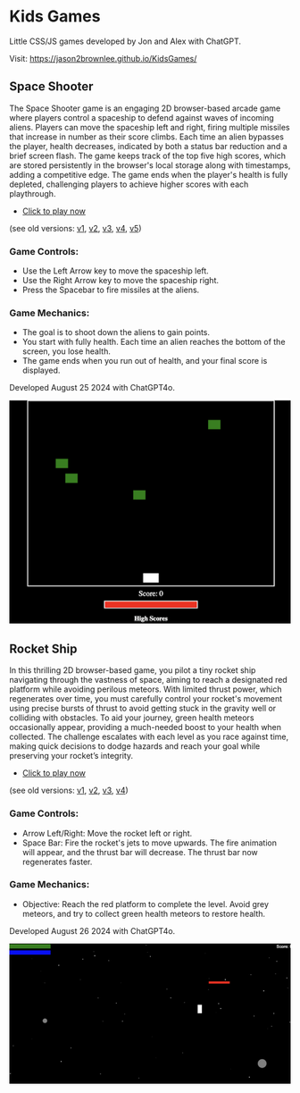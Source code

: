 # Kids Games

Little CSS/JS games developed by Jon and Alex with ChatGPT.

Visit: <https://jason2brownlee.github.io/KidsGames/>

## Space Shooter

The Space Shooter game is an engaging 2D browser-based arcade game where players control a spaceship to defend against waves of incoming aliens. Players can move the spaceship left and right, firing multiple missiles that increase in number as their score climbs. Each time an alien bypasses the player, health decreases, indicated by both a status bar reduction and a brief screen flash. The game keeps track of the top five high scores, which are stored persistently in the browser's local storage along with timestamps, adding a competitive edge. The game ends when the player's health is fully depleted, challenging players to achieve higher scores with each playthrough.

* [Click to play now](space_shooter/space_shooter6.html)

(see old versions: [v1](space_shooter/space_shooter1.html), [v2](space_shooter/space_shooter2.html), [v3](space_shooter/space_shooter3.html), [v4](space_shooter/space_shooter4.html), [v5](space_shooter/space_shooter5.html))

### Game Controls:
* Use the Left Arrow key to move the spaceship left.
* Use the Right Arrow key to move the spaceship right.
* Press the Spacebar to fire missiles at the aliens.
### Game Mechanics:
* The goal is to shoot down the aliens to gain points.
* You start with fully health. Each time an alien reaches the bottom of the screen, you lose health.
* The game ends when you run out of health, and your final score is displayed.

Developed August 25 2024 with ChatGPT4o.

[![Space Shooter](space_shooter/space_shooter.png)](space_shooter/space_shooter6.html)


## Rocket Ship

In this thrilling 2D browser-based game, you pilot a tiny rocket ship navigating through the vastness of space, aiming to reach a designated red platform while avoiding perilous meteors. With limited thrust power, which regenerates over time, you must carefully control your rocket's movement using precise bursts of thrust to avoid getting stuck in the gravity well or colliding with obstacles. To aid your journey, green health meteors occasionally appear, providing a much-needed boost to your health when collected. The challenge escalates with each level as you race against time, making quick decisions to dodge hazards and reach your goal while preserving your rocket’s integrity.

* [Click to play now](rocket_ship/rocket_ship5.html)

(see old versions: [v1](rocket_ship/rocket_ship1.html), [v2](rocket_ship/rocket_ship2.html), [v3](rocket_ship/rocket_ship3.html), [v4](rocket_ship/rocket_ship4.html))

### Game Controls:
* Arrow Left/Right: Move the rocket left or right.
* Space Bar: Fire the rocket's jets to move upwards. The fire animation will appear, and the thrust bar will decrease. The thrust bar now regenerates faster.
### Game Mechanics:
* Objective: Reach the red platform to complete the level. Avoid grey meteors, and try to collect green health meteors to restore health.

Developed August 26 2024 with ChatGPT4o.

[![Rocket Ship](rocket_ship/rocket_ship.png)](rocket_ship/rocket_ship5.html)